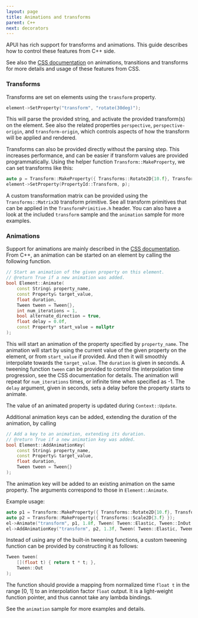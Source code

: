 ```yaml
---
layout: page
title: Animations and transforms
parent: C++
next: decorators
---
```


APUI has rich support for transforms and animations. This guide describes how to control these features from C++ side.

See also the [CSS documentation](../CSS/animations_transitions_transforms.html) on animations, transitions and transforms for more details and usage of these features from CSS.


### Transforms


Transforms are set on elements using the `transform` property.

```cpp
element->SetProperty("transform", "rotate(30deg)");
```

This will parse the provided string, and activate the provided transform(s) on the element. See also the related properties `perspective`, `perspective-origin`, and `transform-origin`, which controls aspects of how the transform will be applied and rendered.

Transforms can also be provided directly without the parsing step. This increases performance, and can be easier if transform values are provided programmatically. Using the helper function `Transform::MakeProperty`, we can set transforms like this:

```cpp
auto p = Transform::MakeProperty({ Transforms::Rotate2D{10.f}, Transforms::TranslateX{100.f} });
element->SetProperty(PropertyId::Transform, p);
```

A custom transformation matrix can be provided using the `Transforms::Matrix3D` transform primitive. See all transform primitives that can be applied in the `TransformPrimitive.h` header. You can also have a look at the included `transform` sample and the `animation` sample for more examples.


### Animations


Support for animations are mainly described in the [CSS documentation](../CSS/animations_transitions_transforms.html). From C++, an animation can be started on an element by calling the following function.

```c++
// Start an animation of the given property on this element.
// @return True if a new animation was added.
bool Element::Animate(
	const String& property_name,
	const Property& target_value,
	float duration,
	Tween tween = Tween{},
	int num_iterations = 1,
	bool alternate_direction = true,
	float delay = 0.0f,
	const Property* start_value = nullptr
);
```

This will start an animation of the property specified by `property_name`. The animation will start by using the current value of the given property on the element, or from `start_value` if provided. And then it will smoothly interpolate towards the `target_value`. The `duration` is given in seconds. A tweening function `tween` can be provided to control the interpolation time progression, see the CSS documentation for details. The animation will repeat for `num_iterations` times, or infinite time when specified as -1. The `delay` argument, given in seconds, sets a delay before the property starts to animate.

The value of an animated property is updated during `Context::Update`.

Additional animation keys can be added, extending the duration of the animation, by calling

```c++
// Add a key to an animation, extending its duration.
// @return True if a new animation key was added.
bool Element::AddAnimationKey(
	const String& property_name,
	const Property& target_value,
	float duration,
	Tween tween = Tween{}
);
```

The animation key will be added to an existing animation on the same property. The arguments correspond to those in `Element::Animate`.

Example usage:

```c++
auto p1 = Transform::MakeProperty({ Transforms::Rotate2D{10.f}, Transforms::TranslateX{100.f} });
auto p2 = Transform::MakeProperty({ Transforms::Scale2D{3.f} });
el->Animate("transform", p1, 1.8f, Tween( Tween::Elastic, Tween::InOut ), -1, true);
el->AddAnimationKey("transform", p2, 1.3f, Tween( Tween::Elastic, Tween::InOut ));
```

Instead of using any of the built-in tweening functions, a custom tweening function can be provided by constructing it as follows:

```c++
Tween tween(
	[](float t) { return t * t; },
	Tween::Out
);
```
The function should provide a mapping from normalized time `float t` in the range [0, 1] to an interpolation factor `float` output. It is a light-weight function pointer, and thus cannot take any lambda bindings.

See the `animation` sample for more examples and details.
